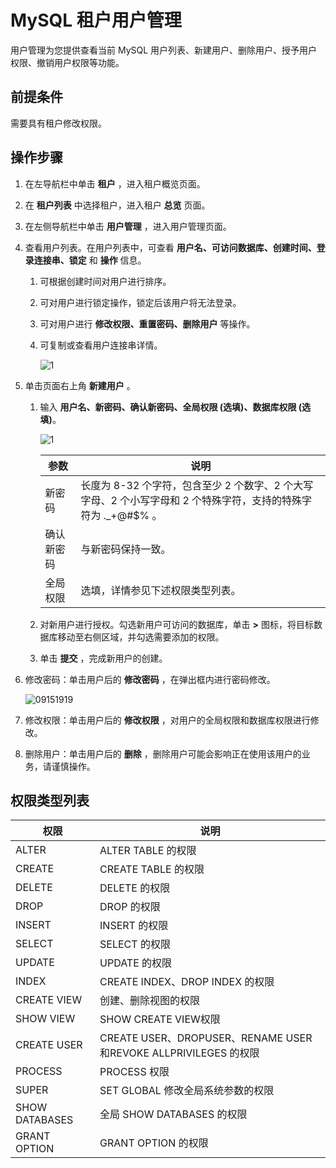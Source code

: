MySQL 租户用户管理
=================================

用户管理为您提供查看当前 MySQL 用户列表、新建用户、删除用户、授予用户权限、撤销用户权限等功能。

**前提条件**
-----------------------------

需要具有租户修改权限。

**操作步骤**
-----------------------------

1. 在左导航栏中单击 **租户** ，进入租户概览页面。

2. 在 **租户列表** 中选择租户，进入租户 **总览** 页面。

3. 在左侧导航栏中单击 **用户管理** ，进入用户管理页面。

4. 查看用户列表。在用户列表中，可查看 **用户名、可访问数据库、创建时间、登录连接串、锁定** 和 **操作** 信息。

   1. 可根据创建时间对用户进行排序。

   2. 可对用户进行锁定操作，锁定后该用户将无法登录。

   3. 可对用户进行 **修改权限、重置密码、删除用户** 等操作。

   4. 可复制或查看用户连接串详情。
   
      ![1](https://help-static-aliyun-doc.aliyuncs.com/assets/img/zh-CN/9592080261/p272877.png)

5. 单击页面右上角 **新建用户** 。

   1. 输入 **用户名、新密码、确认新密码、全局权限 (选填)、数据库权限 (选填)**。

      ![1](https://help-static-aliyun-doc.aliyuncs.com/assets/img/zh-CN/9592080261/p272884.png)

      |  参数   |                                 说明                                  |
      |-------|---------------------------------------------------------------------|
      | 新密码   | 长度为 8-32 个字符，包含至少 2 个数字、2 个大写字母、2 个小写字母和 2 个特殊字符，支持的特殊字符为 ._+@#$% 。 |
      | 确认新密码 | 与新密码保持一致。                                                           |
      | 全局权限  | 选填，详情参见下述权限类型列表。                                                    |

   2. 对新用户进行授权。勾选新用户可访问的数据库，单击 **\>** 图标，将目标数据库移动至右侧区域，并勾选需要添加的权限。

   3. 单击 **提交** ，完成新用户的创建。

6. 修改密码：单击用户后的 **修改密码** ，在弹出框内进行密码修改。

   ![09151919](https://help-static-aliyun-doc.aliyuncs.com/assets/img/zh-CN/6260562361/p327123.png)

7. 修改权限：单击用户后的 **修改权限** ，对用户的全局权限和数据库权限进行修改。

8. 删除用户：单击用户后的 **删除** ，删除用户可能会影响正在使用该用户的业务，请谨慎操作。

权限类型列表
---------------------------

|     **权限**     |                          **说明**                           |
|----------------|-----------------------------------------------------------|
| ALTER          | ALTER TABLE 的权限                                           |
| CREATE         | CREATE TABLE 的权限                                          |
| DELETE         | DELETE 的权限                                                |
| DROP           | DROP 的权限                                                  |
| INSERT         | INSERT 的权限                                                |
| SELECT         | SELECT 的权限                                                |
| UPDATE         | UPDATE 的权限                                                |
| INDEX          | CREATE INDEX、DROP INDEX 的权限                               |
| CREATE VIEW    | 创建、删除视图的权限                                                |
| SHOW VIEW      | SHOW CREATE VIEW权限                                        |
| CREATE USER    | CREATE USER、DROPUSER、RENAME USER和REVOKE ALLPRIVILEGES 的权限 |
| PROCESS        | PROCESS 权限                                                |
| SUPER          | SET GLOBAL 修改全局系统参数的权限                                    |
| SHOW DATABASES | 全局 SHOW DATABASES 的权限                                     |
| GRANT OPTION   | GRANT OPTION 的权限                                          |
